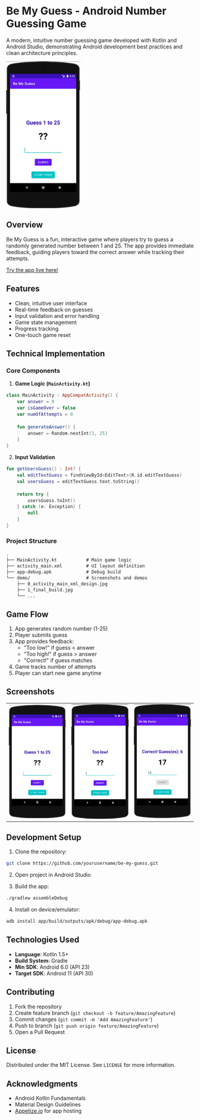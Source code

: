 # Be My Guess - Android Number Guessing Game

A modern, intuitive number guessing game developed with Kotlin and Android Studio, demonstrating Android development best practices and clean architecture principles.

<a href="https://appetize.io/app/eqwdpwq956j1vqvbvu9zhvawaw">
  <img src="demo/2_start.jpg" width="200" alt="App Demo">
</a>

## Overview

Be My Guess is a fun, interactive game where players try to guess a randomly generated number between 1 and 25. The app provides immediate feedback, guiding players toward the correct answer while tracking their attempts.

[Try the app live here!](https://appetize.io/app/eqwdpwq956j1vqvbvu9zhvawaw)

## Features

- Clean, intuitive user interface
- Real-time feedback on guesses
- Input validation and error handling
- Game state management
- Progress tracking
- One-touch game reset

## Technical Implementation

### Core Components

1. **Game Logic (`MainActivity.kt`)**
```kotlin
class MainActivity : AppCompatActivity() {
    var answer = 0
    var isGameOver = false
    var numOfAttempts = 0
    
    fun generateAnswer() {
        answer = Random.nextInt(1, 25)
    }
}
```

2. **Input Validation**
```kotlin
fun getUsersGuess() : Int? {
    val editTextGuess = findViewById<EditText>(R.id.editTextGuess)
    val usersGuess = editTextGuess.text.toString()
    
    return try {
        usersGuess.toInt()
    } catch (e: Exception) {
        null
    }
}
```

### Project Structure
```
.
├── MainActivity.kt           # Main game logic
├── activity_main.xml         # UI layout definition
├── app-debug.apk             # Debug build
└── demo/                     # Screenshots and demos
    ├── 0_activity_main_xml_design.jpg
    ├── 1_final_build.jpg
    └── ...
```

## Game Flow

1. App generates random number (1-25)
2. Player submits guess
3. App provides feedback:
   - "Too low!" if guess < answer
   - "Too high!" if guess > answer
   - "Correct!" if guess matches
4. Game tracks number of attempts
5. Player can start new game anytime

## Screenshots

<table>
  <tr>
    <td><img src="demo/2_start.jpg" alt="Game Start" width="200"/></td>
    <td><img src="demo/4_too_low.jpg" alt="Too Low" width="200"/></td>
    <td><img src="demo/6_correct.jpg" alt="Correct Guess" width="200"/></td>
  </tr>
</table>

## Development Setup

1. Clone the repository:
```bash
git clone https://github.com/yourusername/be-my-guess.git
```

2. Open project in Android Studio

3. Build the app:
```bash
./gradlew assembleDebug
```

4. Install on device/emulator:
```bash
adb install app/build/outputs/apk/debug/app-debug.apk
```

## Technologies Used

- **Language**: Kotlin 1.5+
- **Build System**: Gradle
- **Min SDK**: Android 6.0 (API 23)
- **Target SDK**: Android 11 (API 30)

## Contributing

1. Fork the repository
2. Create feature branch (`git checkout -b feature/AmazingFeature`)
3. Commit changes (`git commit -m 'Add AmazingFeature'`)
4. Push to branch (`git push origin feature/AmazingFeature`)
5. Open a Pull Request

## License

Distributed under the MIT License. See `LICENSE` for more information.

## Acknowledgments

- Android Kotlin Fundamentals
- Material Design Guidelines
- [Appetize.io](https://appetize.io/) for app hosting
